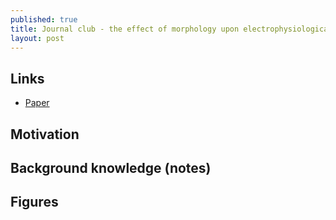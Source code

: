```yaml
---
published: true
title: Journal club - the effect of morphology upon electrophysiological responses of retinal ganglion cells: stimulation results
layout: post
---
```

## Links
* [Paper](http://link.springer.com/article/10.1007/s10827-013-0463-7/fulltext.html)

## Motivation 


## Background knowledge (notes)


## Figures 
